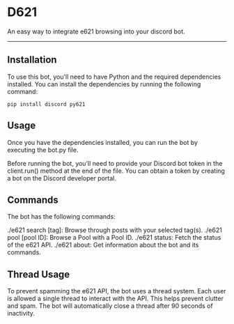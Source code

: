 # D621
An easy way to integrate e621 browsing into your discord bot.

---

## Installation

To use this bot, you'll need to have Python and the required dependencies installed. You can install the dependencies by running the following command:

`pip install discord py621`

## Usage

Once you have the dependencies installed, you can run the bot by executing the bot.py file. 

Before running the bot, you'll need to provide your Discord bot token in the client.run() method at the end of the file. You can obtain a token by creating a bot on the Discord developer portal.

## Commands

The bot has the following commands:

./e621 search [tag]: Browse through posts with your selected tag(s).
./e621 pool [pool ID]: Browse a Pool with a Pool ID.
./e621 status: Fetch the status of the e621 API.
./e621 about: Get information about the bot and its commands.

## Thread Usage

To prevent spamming the e621 API, the bot uses a thread system. Each user is allowed a single thread to interact with the API. This helps prevent clutter and spam. The bot will automatically close a thread after 90 seconds of inactivity.
